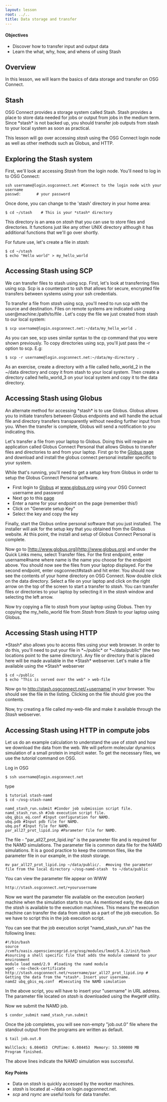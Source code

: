 ```yaml
---
layout: lesson
root: ../..
title: Data storage and transfer
---
```

<div class="objectives" markdown="1">

#### Objectives
*   Discover how to transfer input and output data  
*   Learn the what, why, how, and whens of using Stash
</div>


<h2> Overview </h2>
In this lesson, we will learn the basics of data storage and transfer on OSG Connect. 

<h2> Stash </h2>
OSG Connect provides a storage system called Stash.  Stash provides a place to
store data needed for jobs or output from jobs in the medium term.  Since
*stash* is not backed up, you should transfer job outputs from stash to your
local system as soon as practical.

This lesson will go over accessing *stash* using the OSG Connect login node as
well as other methods such as Globus, and HTTP.
<h2>Exploring the Stash system</h2>

First, we'll look at accessing *Stash* from the login node. You'll need to log
in to OSG Connect:

~~~
ssh username@login.osgconnect.net #Connect to the login node with your username
passwd:       # your password
~~~

Once done, you can change to the 'stash' directory in your home area:

~~~
$ cd ~/stash    # This is your *stash* directory
~~~

This directory is an area on *stash* that you can use to store files and
directories.  It functions just like any other UNIX directory although it has
additional functions that we'll go over shortly.

For future use, let's create a file in *stash*:

~~~
$ cd ~/stash
$ echo "Hello world" > my_hello_world
~~~


<h2> Accessing Stash using SCP </h2> 

We can transfer files to stash using scp. First, let's 
look at transferring files using scp.  Scp is a counterpart to ssh that allows for
secure, encrypted file transfers between systems using your ssh credentials.    

To transfer a file from *stash* using scp, you'll need to run scp with the
source and destination.  Files on remote systems are indicated using
user@machine:/path/to/file .  Let's copy the file we just created from stash to
our local system:

~~~
$ scp username@login.osgconnect.net:~/data/my_hello_world .
~~~

As you can see, scp uses similar syntax to the cp command that you were shown
previously.  To copy directories using scp, you'll just pass the -r option to
scp.  E.g:

~~~
$ scp -r username@login.osgconnect.net:~/data/my-directory .
~~~

As an exercise, create a directory with a file called hello_world_2 in the
~/data directory and copy it from stash to your local system.  Then create a
directory called hello_world_3 on your local system and copy it to the data
directory.

<h2> Accessing Stash using Globus</h2>
An alternate method for accessing *stash* is to use Globus.  Globus allows you
to initiate transfers between Globus endpoints and will handle the actual file
and directory transfers transparently without needing further input from you.
When the transfer is complete, Globus will send a notification to you indicating
this.

Let's transfer a file from your laptop to Globus.  Doing this will require an 
application called Globus Connect Personal that allows Globus to transfer files
and directories to and from your laptop. First go to the [Globus
page](https://www.globus.org/globus-connect-personal) and download and install
the globus connect personal installer specific to your system.  

While that's running, you'll need to get a setup key from Globus in order to
setup the Globus Connect Personal software.  

*   First login to [Globus](http://www.globus.org) at www.globus.org using your OSG Connect username and password
*   Next go to this [page](https://www.globusonline.org/xfer/ManageEndpoints?globus_connect=true)
*   Enter a name for your endpoint on the page (remember this!)
*   Click on "Generate setup Key"
*   Select the key and copy the key

Finally, start the Globus online personal software that you just installed.  The
installer will ask for the setup key that you obtained from the Globus website.
At this point, the install and setup of Globus Connect Personal is complete.

Now go to [http://www.globus.org](http://www.globus.org) and under the Quick
Links menu, select Transfer files.  For the first endpoint, enter username#name
where name is the name you choose for the endpoint above. You should now see the
files from your laptop displayed.  For the second endpoint, enter
osgconnect#stash and hit enter.  You should now see the contents of your home
directory on OSG Connect.  Now double click on the data directory.  Select a
file on your laptop and click on the right arrow on the top of the screen to
start a transfer to *stash*. You can transfer files or directories to your
laptop by selecting it in the *stash* window and selecting the left arrow.

Now try copying a file to *stash* from your laptop using Globus.  Then try
copying the my_hello_world file from *Stash* from *Stash* to your laptop using
Globus.

<h2>Accessing Stash using HTTP</h2>
*Stash* also allows you to access files using your web browser.  In order to do
this, you'll need to put your file in *~/public* or *~/data/public* (the two locations 
point to the same directory). Any file or directory that is placed 
here  will be made available in the *Stash* webserver.  Let's make a file
available using the *Stash* webserver

~~~
$ cd ~/public
$ echo "This is served over the web" > web-file
~~~

Now go to http://stash.osgconnect.net/+username/ in your browser.  You should
see the file in the listing.  Clicking on the file should give you the contents.

Now, try creating a file called my-web-file and make it available through the
*Stash* webserver.

<h2> Accessing Stash using HTTP in compute jobs</h2> 

Let us do an example calculation to understand the use of *stash* and how we download 
the data from the web. We will peform 
molecular dynamics simulation of a small protein in implicit water. To get the
necessary files, we use the *tutorial* command on OSG. 

Log in OSG

~~~
$ ssh username@login.osgconnect.net
~~~

type 

~~~
$ tutorial stash-namd
$ cd ~/osg-stash-namd
~~~

~~~
namd_stash_run.submit #Condor job submission script file.
namd_stash_run.sh #Job execution script file.
ubq_gbis_eq.conf #Input configuration for NAMD.
ubq.pdb #Input pdb file for NAMD.
ubq.psf #Input file for NAMD.
par_all27_prot_lipid.inp #Parameter file for NAMD.
~~~

The file - "par_all27_prot_lipid.inp" is the parameter file and is required for 
the NAMD simulations. The parameter file is common data file for the NAMD
simulations. It is a good practice to keep the common files, like  the parameter file 
in our example, in the *stash* storage.  

~~~
mv par_all27_prot_lipid.inp ~/data/public/.  #moving the parameter file from the local directory ~/osg-namd-stash  to ~/data/public 
~~~

You can view the parameter file appear on WWW

~~~
http://stash.osgconnect.net/+yourusername
~~~

Now we want the parameter file available on the execution (worker) machine when the 
simulation starts to run. As mentioned early, the data on the *stash* is available to 
the execution machines. This means the execution machine can transfer the data from 
*stash* as a part of the job execution. So we have to script this in the job execution 
script. 

You can see that the job execution script "namd_stash_run.sh" has the following lines:

~~~
#!/bin/bash  
source /cvmfs/oasis.opensciencegrid.org/osg/modules/lmod/5.6.2/init/bash #sourcing a shell specific file that adds the module command to your environment
module load namd/2.9  #loading the namd module
wget --no-check-certificate http://stash.osgconnect.net/+username/par_all27_prot_lipid.inp # Getting the data from the *stash*. Insert your username. 
namd2 ubq_gbis_eq.conf  #Executing the NAMD simulation
~~~

In the above script, you will have to insert your "username" in URL address. The
parameter file located on *stash* is downloaded using the #wget# utility.  
 

Now we submit the NAMD job. 

~~~
$ condor_submit namd_stash_run.submit 
~~~

Once the job completes, you will see non-empty "job.out.0" file where 
the standout output from the programs are written as default.   

~~~
$ tail job.out.0

WallClock: 6.084453  CPUTime: 6.084453  Memory: 53.500000 MB
Program finished.
~~~

The above lines indicate the NAMD simulation was successful. 

 
<div class="keypoints" markdown="1">

#### Key Points
* Data on *stash* is quickly accessed by the worker machines. 
* *stash* is located at ~/data on login.osgconnect.net. 
* *scp* and *rsync* are useful tools for data transfer.
</div>

